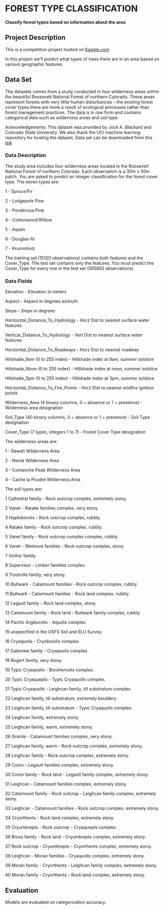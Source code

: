 # FOREST TYPE CLASSIFICATION
**Classify forest types based on information about the area**

## Project Description
This is a competition project hosted on [Kaggle.com](www.Kaggle.com)

In this project we’ll predict what types of trees there are in an area based on various geographic features.

## Data Set
The datasets comes from a study conducted in four wilderness areas within the beautiful Roosevelt National Forest of northern Colorado. These areas represent forests with very little human disturbances – the existing forest cover types there are more a result of ecological processes rather than forest management practices.
The data is in raw form and contains categorical data such as wilderness areas and soil type.

Acknowledgements:
This dataset was provided by Jock A. Blackard and Colorado State University. We also thank the UCI machine learning repository for hosting the dataset. 
Data set can be downloaded from this [link](https://www.kaggle.com/c/learn-together/data)

### Data Description
The study area includes four wilderness areas located in the Roosevelt National Forest of northern Colorado. Each observation is a 30m x 30m patch. You are asked to predict an integer classification for the forest cover type. The seven types are:

1 - Spruce/Fir

2 - Lodgepole Pine

3 - Ponderosa Pine

4 - Cottonwood/Willow

5 - Aspen

6 - Douglas-fir

7 - Krummholz

The training set (15120 observations) contains both features and the Cover_Type. The test set contains only the features. You must predict the Cover_Type for every row in the test set (565892 observations).

### Data Fields

Elevation - Elevation in meters

Aspect - Aspect in degrees azimuth

Slope - Slope in degrees

Horizontal_Distance_To_Hydrology - Horz Dist to nearest surface water features

Vertical_Distance_To_Hydrology - Vert Dist to nearest surface water features

Horizontal_Distance_To_Roadways - Horz Dist to nearest roadway

Hillshade_9am (0 to 255 index) - Hillshade index at 9am, summer solstice

Hillshade_Noon (0 to 255 index) - Hillshade index at noon, summer solstice

Hillshade_3pm (0 to 255 index) - Hillshade index at 3pm, summer solstice

Horizontal_Distance_To_Fire_Points - Horz Dist to nearest wildfire ignition points

Wilderness_Area (4 binary columns, 0 = absence or 1 = presence) - Wilderness area designation

Soil_Type (40 binary columns, 0 = absence or 1 = presence) - Soil Type designation

Cover_Type (7 types, integers 1 to 7) - Forest Cover Type designation

The wilderness areas are:

1 - Rawah Wilderness Area

2 - Neota Wilderness Area

3 - Comanche Peak Wilderness Area

4 - Cache la Poudre Wilderness Area

The soil types are:

1 Cathedral family - Rock outcrop complex, extremely stony.

2 Vanet - Ratake families complex, very stony.

3 Haploborolis - Rock outcrop complex, rubbly.

4 Ratake family - Rock outcrop complex, rubbly.

5 Vanet family - Rock outcrop complex complex, rubbly.

6 Vanet - Wetmore families - Rock outcrop complex, stony.

7 Gothic family.

8 Supervisor - Limber families complex.

9 Troutville family, very stony.

10 Bullwark - Catamount families - Rock outcrop complex, rubbly.

11 Bullwark - Catamount families - Rock land complex, rubbly.

12 Legault family - Rock land complex, stony.

13 Catamount family - Rock land - Bullwark family complex, rubbly.

14 Pachic Argiborolis - Aquolis complex.

15 unspecified in the USFS Soil and ELU Survey.

16 Cryaquolis - Cryoborolis complex.

17 Gateview family - Cryaquolis complex.

18 Rogert family, very stony.

19 Typic Cryaquolis - Borohemists complex.

20 Typic Cryaquepts - Typic Cryaquolls complex.

21 Typic Cryaquolls - Leighcan family, till substratum complex.

22 Leighcan family, till substratum, extremely bouldery.

23 Leighcan family, till substratum - Typic Cryaquolls complex.

24 Leighcan family, extremely stony.

25 Leighcan family, warm, extremely stony.

26 Granile - Catamount families complex, very stony.

27 Leighcan family, warm - Rock outcrop complex, extremely stony.

28 Leighcan family - Rock outcrop complex, extremely stony.

29 Como - Legault families complex, extremely stony.

30 Como family - Rock land - Legault family complex, extremely stony.

31 Leighcan - Catamount families complex, extremely stony.

32 Catamount family - Rock outcrop - Leighcan family complex, extremely stony.

33 Leighcan - Catamount families - Rock outcrop complex, extremely stony.

34 Cryorthents - Rock land complex, extremely stony.

35 Cryumbrepts - Rock outcrop - Cryaquepts complex.

36 Bross family - Rock land - Cryumbrepts complex, extremely stony.

37 Rock outcrop - Cryumbrepts - Cryorthents complex, extremely stony.

38 Leighcan - Moran families - Cryaquolls complex, extremely stony.

39 Moran family - Cryorthents - Leighcan family complex, extremely stony.

40 Moran family - Cryorthents - Rock land complex, extremely stony.



## Evaluation
Models are evaluated on categorization accuracy.
